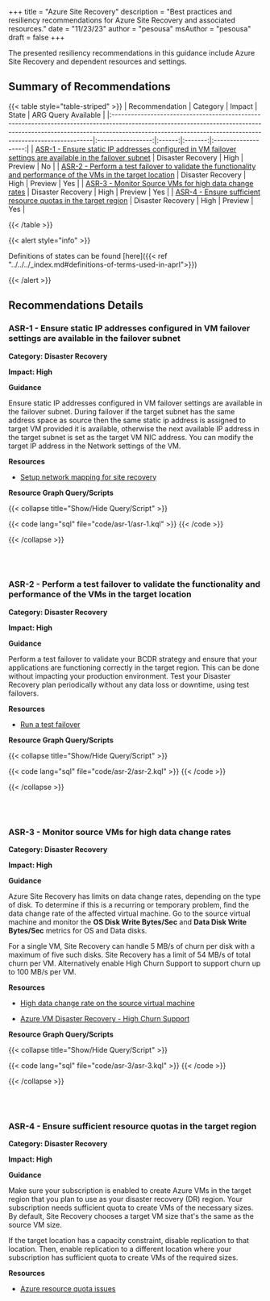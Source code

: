 +++
title = "Azure Site Recovery"
description = "Best practices and resiliency recommendations for Azure Site Recovery and associated resources."
date = "11/23/23"
author = "pesousa"
msAuthor = "pesousa"
draft = false
+++

The presented resiliency recommendations in this guidance include Azure Site Recovery and dependent resources and settings.

## Summary of Recommendations

{{< table style="table-striped" >}}
| Recommendation                                                                                                                                                                                                                      |     Category      | Impact |  State  | ARG Query Available |
|:------------------------------------------------------------------------------------------------------------------------------------------------------------------------------------------------------------------------------------|:-----------------:|:------:|:-------:|:-------------------:|
| [ASR-1 - Ensure static IP addresses configured in VM failover settings are available in the failover subnet](#asr-1---ensure-static-ip-addresses-configured-in-vm-failover-settings-are-available-in-the-failover-subnet)           | Disaster Recovery |  High  | Preview |         No          |
| [ASR-2 - Perform a test failover to validate the functionality and performance of the VMs in the target location](#asr-2---perform-a-test-failover-to-validate-the-functionality-and-performance-of-the-vms-in-the-target-location) | Disaster Recovery |  High  | Preview |         Yes         |
| [ASR-3 - Monitor Source VMs for high data change rates](#asr-3---monitor-source-vms-for-high-data-change-rates) | Disaster Recovery |  High  | Preview |         Yes         |
| [ASR-4 - Ensure sufficient resource quotas in the target region](#asr-4---ensure-sufficient-resource-quotas-in-the-target-region) | Disaster Recovery |  High  | Preview |         Yes         |

{{< /table >}}

{{< alert style="info" >}}

Definitions of states can be found [here]({{< ref "../../../_index.md#definitions-of-terms-used-in-aprl">}})

{{< /alert >}}

## Recommendations Details

### ASR-1 - Ensure static IP addresses configured in VM failover settings are available in the failover subnet

**Category: Disaster Recovery**

**Impact: High**

**Guidance**

Ensure static IP addresses configured in VM failover settings are available in the failover subnet. During failover if the target subnet has the same address space as source then the same static ip address is assigned to target VM provided it is available, otherwise the next available IP address in the target subnet is set as the target VM NIC address. You can modify the target IP address in the Network settings of the VM.

**Resources**

- [Setup network mapping for site recovery](https://learn.microsoft.com/en-us/azure/site-recovery/azure-to-azure-network-mapping#set-up-ip-addressing-for-target-vms)

**Resource Graph Query/Scripts**

{{< collapse title="Show/Hide Query/Script" >}}

{{< code lang="sql" file="code/asr-1/asr-1.kql" >}} {{< /code >}}

{{< /collapse >}}

<br><br>

### ASR-2 - Perform a test failover to validate the functionality and performance of the VMs in the target location

**Category: Disaster Recovery**

**Impact: High**

**Guidance**

Perform a test failover to validate your BCDR strategy and ensure that your applications are functioning correctly in the target region. This can be done without impacting your production environment.
Test your Disaster Recovery plan periodically without any data loss or downtime, using test failovers.

**Resources**

- [Run a test failover](https://learn.microsoft.com/en-us/azure/site-recovery/azure-to-azure-tutorial-dr-drill#run-a-test-failover)

**Resource Graph Query/Scripts**

{{< collapse title="Show/Hide Query/Script" >}}

{{< code lang="sql" file="code/asr-2/asr-2.kql" >}} {{< /code >}}

{{< /collapse >}}

<br><br>

### ASR-3 - Monitor source VMs for high data change rates

**Category: Disaster Recovery**

**Impact: High**

**Guidance**

Azure Site Recovery has limits on data change rates, depending on the type of disk. To determine if this is a recurring or temporary problem, find the data change rate of the affected virtual machine. Go to the source virtual machine and monitor the **OS Disk Write Bytes/Sec** and **Data Disk Write Bytes/Sec** metrics for OS and Data disks.

For a single VM, Site Recovery can handle 5 MB/s of churn per disk with a maximum of five such disks. Site Recovery has a limit of 54 MB/s of total churn per VM. Alternatively enable High Churn Support to support churn up to 100 MB/s per VM.

**Resources**

- [High data change rate on the source virtual machine](https://learn.microsoft.com/en-us/azure/site-recovery/azure-to-azure-troubleshoot-replication#high-data-change-rate-on-the-source-virtual-machine)

- [Azure VM Disaster Recovery - High Churn Support](https://learn.microsoft.com/en-us/azure/site-recovery/concepts-azure-to-azure-high-churn-support)

**Resource Graph Query/Scripts**

{{< collapse title="Show/Hide Query/Script" >}}

{{< code lang="sql" file="code/asr-3/asr-3.kql" >}} {{< /code >}}

{{< /collapse >}}

<br><br>

### ASR-4 - Ensure sufficient resource quotas in the target region

**Category: Disaster Recovery**

**Impact: High**

**Guidance**

Make sure your subscription is enabled to create Azure VMs in the target region that you plan to use as your disaster recovery (DR) region. Your subscription needs sufficient quota to create VMs of the necessary sizes. By default, Site Recovery chooses a target VM size that's the same as the source VM size.

If the target location has a capacity constraint, disable replication to that location. Then, enable replication to a different location where your subscription has sufficient quota to create VMs of the required sizes.

**Resources**

- [Azure resource quota issues](https://learn.microsoft.com/en-us/azure/site-recovery/azure-to-azure-troubleshoot-errors#azure-resource-quota-issues-error-code-150097)

<br><br>

